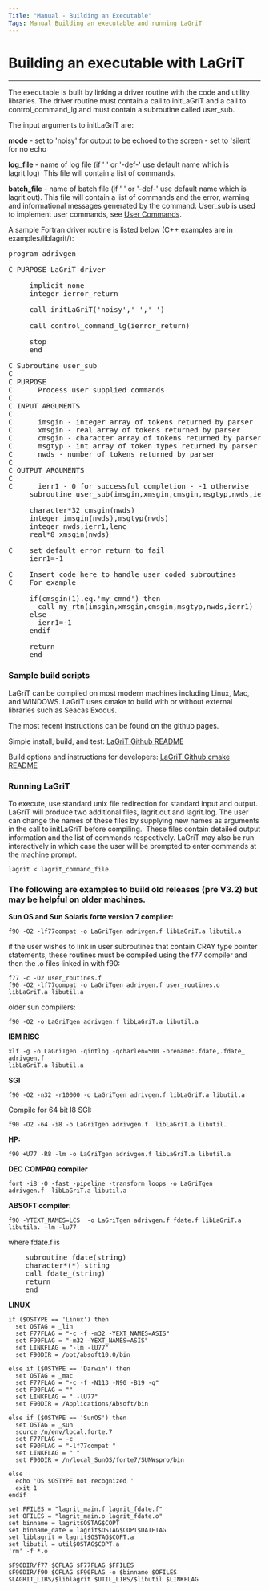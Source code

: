 ```yaml
---
Title: "Manual - Building an Executable"
Tags: Manual Building an executable and running LaGriT
---
```



# Building an executable with LaGriT

------

The executable is built by linking a driver routine with the code and
utility libraries. The driver routine must contain a call to initLaGriT
and a call to control_command_lg and must contain a subroutine called
user_sub.  

The input arguments to initLaGriT are:

**mode** - set to 'noisy' for output to be echoed to the screen - set to
'silent' for no echo

**log_file** - name of log file (if ' ' or '-def-' use default name which
is lagrit.log)  This file will contain a list of commands.

**batch_file** - name of batch file (if ' ' or '-def-' use default name
which is lagrit.out). This file will contain a list of commands and the
error, warning and informational messages generated by the command.
User_sub is used to implement user commands, see [User Commands](writing.md).

A sample Fortran driver routine is listed below (C++ examples are in examples/liblagrit/):

<pre>
program adrivgen

C PURPOSE LaGriT driver

     implicit none
     integer ierror_return
     
     call initLaGriT('noisy',' ',' ')
     
     call control_command_lg(ierror_return)
     
     stop
     end
     
C Subroutine user_sub
C
C PURPOSE 
C      Process user supplied commands
C
C INPUT ARGUMENTS 
C
C      imsgin - integer array of tokens returned by parser
C      xmsgin - real array of tokens returned by parser
C      cmsgin - character array of tokens returned by parser
C      msgtyp - int array of token types returned by parser
C      nwds - number of tokens returned by parser
C
C OUTPUT ARGUMENTS 
C
C      ierr1 - 0 for successful completion - -1 otherwise
     subroutine user_sub(imsgin,xmsgin,cmsgin,msgtyp,nwds,ierr1)

     character*32 cmsgin(nwds)
     integer imsgin(nwds),msgtyp(nwds)
     integer nwds,ierr1,lenc
     real*8 xmsgin(nwds)
     
C    set default error return to fail
     ierr1=-1
     
C    Insert code here to handle user coded subroutines
C    For example

     if(cmsgin(1).eq.'my_cmnd') then
       call my_rtn(imsgin,xmsgin,cmsgin,msgtyp,nwds,ierr1)
     else
       ierr1=-1
     endif
     
     return
     end    
</pre>

### Sample build scripts

LaGriT can be compiled on most modern machines including Linux, Mac, and WINDOWS. LaGriT uses cmake to build with or without external libraries such as Seacas Exodus. 

The most recent instructions can be found on the github pages.


Simple install, build, and test: [LaGriT Github README](https://github.com/lanl/LaGriT/README.md)

Build options and instructions for developers: [LaGriT Github cmake README](https://github.com/lanl/LaGriT/cmake/README.md)



### Running LaGriT

To execute, use standard unix file redirection for standard input and
output. LaGriT will produce two additional files, lagrit.out and
lagrit.log. The user can change the names of these files by supplying new
names as arguments in the call to initLaGriT before compiling.  These files contain
detailed output information and the list of commands respectively.
LaGriT may also be run interactively in which case the user will be
prompted to enter commands at the machine prompt.

    lagrit < lagrit_command_file
    

### The following are examples to build old releases (pre V3.2) but may be helpful on older machines.

**Sun OS and Sun Solaris forte version 7 compiler:**

    f90 -O2 -lf77compat -o LaGriTgen adrivgen.f libLaGriT.a libutil.a

if the user wishes to link in user subroutines that contain CRAY type
pointer statements, these routines must be compiled using the f77
compiler and then the .o files linked in with f90:

    
    f77 -c -O2 user_routines.f
    f90 -O2 -lf77compat -o LaGriTgen adrivgen.f user_routines.o
    libLaGriT.a libutil.a

older sun compilers:

    f90 -O2 -o LaGriTgen adrivgen.f libLaGriT.a libutil.a

**IBM RISC**

    xlf -g -o LaGriTgen -qintlog -qcharlen=500 -brename:.fdate,.fdate_
    adrivgen.f
    libLaGriT.a libutil.a

**SGI**

    f90 -O2 -n32 -r10000 -o LaGriTgen adrivgen.f libLaGriT.a libutil.a

Compile for 64 bit I8 SGI:
    
    f90 -O2 -64 -i8 -o LaGriTgen adrivgen.f  libLaGriT.a libutil.

**HP:**

    f90 +U77 -R8 -lm -o LaGriTgen adrivgen.f libLaGriT.a libutil.a

**DEC COMPAQ compiler**

    fort -i8 -O -fast -pipeline -transform_loops -o LaGriTgen 
    adrivgen.f  libLaGriT.a libutil.a
    
**ABSOFT compiler**:
    
    f90 -YTEXT_NAMES=LCS  -o LaGriTgen adrivgen.f fdate.f libLaGriT.a
    libutila. -lm -lu77

where fdate.f is
<pre>
    subroutine fdate(string)
    character*(*) string
    call fdate_(string)
    return
    end
</pre>

**LINUX**

    if ($OSTYPE == 'Linux') then
      set OSTAG = _lin
      set F77FLAG = "-c -f -m32 -YEXT_NAMES=ASIS"
      set F90FLAG = "-m32 -YEXT_NAMES=ASIS" 
      set LINKFLAG = "-lm -lU77"
      set F90DIR = /opt/absoft10.0/bin

    else if ($OSTYPE == 'Darwin') then
      set OSTAG = _mac
      set F77FLAG = "-c -f -N113 -N90 -B19 -q"
      set F90FLAG = "" 
      set LINKFLAG = " -lU77"
      set F90DIR = /Applications/Absoft/bin

    else if ($OSTYPE == 'SunOS') then
      set OSTAG = _sun
      source /n/env/local.forte.7
      set F77FLAG = -c
      set F90FLAG = "-lf77compat " 
      set LINKFLAG = " "
      set F90DIR = /n/local_SunOS/forte7/SUNWspro/bin 

    else
      echo 'OS $OSTYPE not recognized ' 
      exit 1
    endif
    
    set FFILES = "lagrit_main.f lagrit_fdate.f" 
    set OFILES = "lagrit_main.o lagrit_fdate.o" 
    set binname = lagrit$OSTAG$COPT
    set binname_date = lagrit$OSTAG$COPT$DATETAG
    set liblagrit = lagrit$OSTAG$COPT.a
    set libutil = util$OSTAG$COPT.a
    'rm' -f *.o

    $F90DIR/f77 $CFLAG $F77FLAG $FFILES
    $F90DIR/f90 $CFLAG $F90FLAG -o $binname $OFILES $LAGRIT_LIBS/$liblagrit $UTIL_LIBS/$libutil $LINKFLAG






